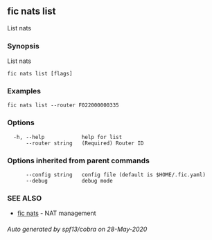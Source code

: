 ## fic nats list

List nats

### Synopsis

List nats

```
fic nats list [flags]
```

### Examples

```
fic nats list --router F022000000335
```

### Options

```
  -h, --help            help for list
      --router string   (Required) Router ID
```

### Options inherited from parent commands

```
      --config string   config file (default is $HOME/.fic.yaml)
      --debug           debug mode
```

### SEE ALSO

* [fic nats](fic_nats.md)	 - NAT management

###### Auto generated by spf13/cobra on 28-May-2020
